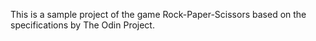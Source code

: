 This is a sample project of the game Rock-Paper-Scissors based on the specifications by The Odin Project.
